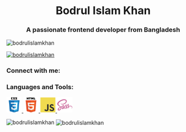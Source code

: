 <h1 align="center">Bodrul Islam Khan</h1>
<h3 align="center">A passionate frontend developer from Bangladesh</h3>

<p align="left"> <img src="https://komarev.com/ghpvc/?username=bodrulislamkhan&label=Profile%20views&color=0e75b6&style=flat" alt="bodrulislamkhan" /> </p>

<p align="left"> <a href="https://github.com/ryo-ma/github-profile-trophy"><img src="https://github-profile-trophy.vercel.app/?username=bodrulislamkhan" alt="bodrulislamkhan" /></a> </p>

<h3 align="left">Connect with me:</h3>
<p align="left">
</p>

<h3 align="left">Languages and Tools:</h3>
<p align="left"> <a href="https://www.w3schools.com/css/" target="_blank" rel="noreferrer"> <img src="https://raw.githubusercontent.com/devicons/devicon/master/icons/css3/css3-original-wordmark.svg" alt="css3" width="40" height="40"/> </a> <a href="https://www.w3.org/html/" target="_blank" rel="noreferrer"> <img src="https://raw.githubusercontent.com/devicons/devicon/master/icons/html5/html5-original-wordmark.svg" alt="html5" width="40" height="40"/> </a> <a href="https://developer.mozilla.org/en-US/docs/Web/JavaScript" target="_blank" rel="noreferrer"> <img src="https://raw.githubusercontent.com/devicons/devicon/master/icons/javascript/javascript-original.svg" alt="javascript" width="40" height="40"/> </a> <a href="https://sass-lang.com" target="_blank" rel="noreferrer"> <img src="https://raw.githubusercontent.com/devicons/devicon/master/icons/sass/sass-original.svg" alt="sass" width="40" height="40"/> </a> </p>

<p><img align="left" src="https://github-readme-stats.vercel.app/api/top-langs?username=bodrulislamkhan&show_icons=true&locale=en&layout=compact" alt="bodrulislamkhan" /></p>

<p>&nbsp;<img align="center" src="https://github-readme-stats.vercel.app/api?username=bodrulislamkhan&show_icons=true&locale=en" alt="bodrulislamkhan" /></p>

